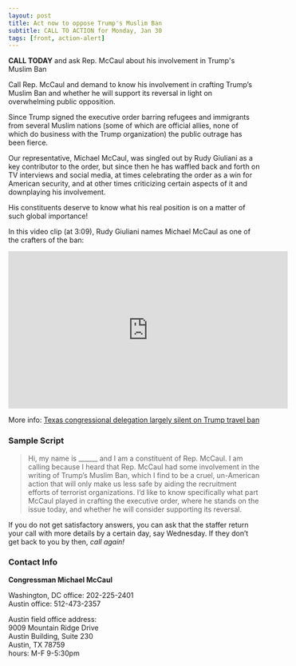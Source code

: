 ```yaml
---
layout: post
title: Act now to oppose Trump's Muslim Ban
subtitle: CALL TO ACTION for Monday, Jan 30
tags: [front, action-alert]
---
```


**CALL TODAY** and ask Rep. McCaul about his involvement in Trump's Muslim Ban

Call Rep. McCaul and demand to know his involvement in crafting
Trump’s Muslim Ban and whether he will support its reversal in light
on overwhelming public opposition.

Since Trump signed the executive order barring refugees and immigrants
from several Muslim nations (some of which are official allies, none
of which do business with the Trump organization) the public outrage
has been fierce.

Our representative, Michael McCaul, was singled out by Rudy Giuliani as
a key contributor to the order, but since then he has waffled back and
forth on TV interviews and social media, at times celebrating the order
as a win for American security, and at other times criticizing certain
aspects of it and downplaying his involvement.

His constituents deserve to know what his real position is on a matter
of such global importance!

In this video clip (at 3:09), Rudy Giuliani names Michael McCaul as
one of the crafters of the ban:

<iframe width="560" height="315" src="https://www.youtube.com/embed/aGOwEOTYfuE?start=3m9s" frameborder="0" allowfullscreen></iframe>

More info: [Texas congressional delegation largely silent on Trump travel ban](https://www.texastribune.org/2017/01/29/texas-congressional-support-trump-refugee-ban-fall/)


### Sample Script

> Hi, my name is ______ and I am a constituent of Rep. McCaul. I am calling because I heard that Rep. McCaul had some involvement in the writing of Trump’s Muslim Ban, which I find to be a cruel, un-American action that will only make us less safe by aiding the recruitment efforts of terrorist organizations. I’d like to know specifically what part McCaul played in crafting the executive order, where he stands on the issue today, and whether he will consider supporting its reversal.

If you do not get satisfactory answers, you can ask that the staffer return your call with more details by a certain day, say Wednesday. If they don’t get back to you by then, *call again!*



### Contact Info

**Congressman Michael McCaul**

Washington, DC office: 202-225-2401<br />
Austin office: 512-473-2357<br />

Austin field office address:<br />
9009 Mountain Ridge Drive<br />
Austin Building, Suite 230<br />
Austin, TX 78759<br />
hours: M-F 9-5:30pm<br />

